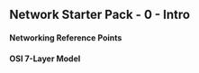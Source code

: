 ## Network Starter Pack - 0 - Intro ##

#### Networking Reference Points ####
#### OSI 7-Layer Model ####
